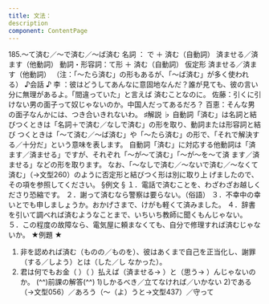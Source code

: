 ```yaml
---
title: 文法：
description
component: ContentPage
---
```



185.～て済む／～で済む／～ば済む
名詞 ： で ＋ 済む（自動詞） 済ませる／済ます（他動詞）
動詞・形容詞：て形 ＋ 済む（自動詞） 仮定形 済ませる／済ます（他動詞）
（注：「～たら済む」の形もあるが、「～ば済む」が多く使われる）
♪会話 ♪
李 ：彼はどうしてあんなに意固地なんだ？誰が見ても、彼の言い分に無理があるよ。「間違っていた」と言えば 済むことなのに。
佐藤：引くに引けない男の面子って奴じゃないのか。中国人だってあるだろ？ 百恵：そんな男の面子なんかには、つき合いきれないわ。
♯解説 ♭
自動詞「済む」は名詞と結びつくときは「名詞＋で済む／なしで済む」の形を取り、動詞または形容詞と結び つくときは「～て済む／～ば済む」や「～たら済む」の形で、「それで解決する／十分だ」という意味を表します。
自動詞「済む」に対応する他動詞は「済ます／済ませる」ですが、それぞれ「～が～て済む」「～が～を～て済 ます／済ませる」などの形を取ります。
なお、「～なしで済む／～ないで済む／～なくて済む」（→文型260）のように否定形と結びつく形は別に取り上 げましたので、その項を参照してください。
§例文 §
１．電話で済むことを、わざわざお越しくださり恐縮です。
２．謝って済むなら警察は要らない。（俗語）
３．不幸中の幸いとでも申しましょうか。おかげさまで、けがも軽くて済みました。
４．辞書を引いて調べれば済むようなことまで、いちいち教師に聞くもんじゃない。
５．この程度の故障なら、電気屋に頼まなくても、自分で修理すれば済むじゃないか。
★例題 ★
1) 非を認めれば済む（ものの／ものを）、彼はあくまで自己を正当化し、謝罪（する／しよう）とは（した／し
なかった）。      
2) 君は何でもお金（ ）（ ）払えば（済ませる→ ）と（思う→ ）んじゃないのか。
(^^)前課の解答(^^)
1)しかるべき／立てなければ／いかない
2)である（→文型056）／あろう（～（よ）うと→文型437）／守って
